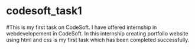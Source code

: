 # codesoft_task1
#This is my first task on CodeSoft. I have offered internship in webdevelopement in CodeSoft. In this internship creating portfolio website using html and css is my first task which has been completed successfully.
